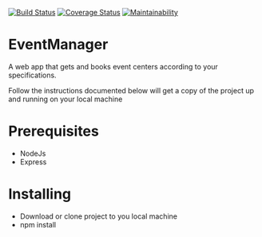 [![Build Status](https://travis-ci.org/Orlayhemmy/EventManager.svg?branch=develop)](https://travis-ci.org/Orlayhemmy/EventManager)
[![Coverage Status](https://coveralls.io/repos/github/Orlayhemmy/EventManager/badge.svg)](https://coveralls.io/github/Orlayhemmy/EventManager)
[![Maintainability](https://api.codeclimate.com/v1/badges/f106ed897dd8b4e5607c/maintainability)](https://codeclimate.com/github/Orlayhemmy/EventManager/maintainability)


# EventManager
A web app that gets and books event centers according to your specifications.

Follow the instructions documented below will get a copy of the project up and running on your local machine

# Prerequisites
- NodeJs
- Express

# Installing
- Download or clone project to you local machine
- npm install
